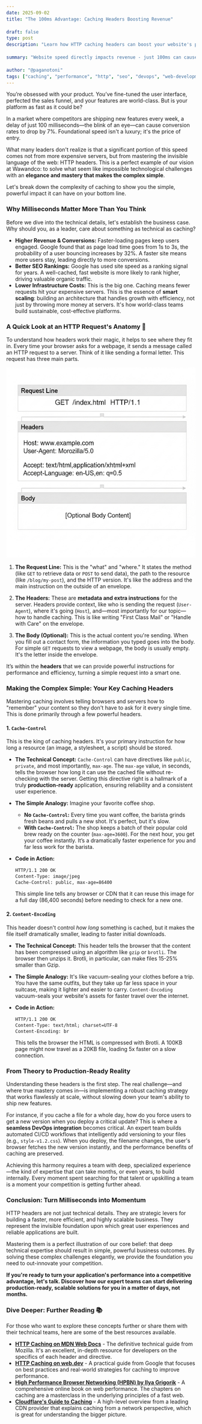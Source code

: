 ```yaml
---
date: 2025-09-02
title: "The 100ms Advantage: Caching Headers Boosting Revenue"

draft: false
type: post
description: "Learn how HTTP caching headers can boost your website's performance and revenue. A 100ms speed improvement can increase conversions by 7% - discover the simple technical strategies that deliver real business results."

summary: "Website speed directly impacts revenue - just 100ms can cause a 7% drop in conversions. This guide explains how HTTP caching headers like Cache-Control and Content-Encoding can dramatically improve performance, reduce infrastructure costs, and boost SEO rankings. Learn to turn complex caching concepts into simple, powerful business advantages."

author: "@paganotoni"
tags: ["caching", "performance", "http", "seo", "devops", "web-development"]
---
```


You’re obsessed with your product. You’ve fine-tuned the user interface, perfected the sales funnel, and your features are world-class. But is your platform as fast as it could be?

In a market where competitors are shipping new features every week, a delay of just 100 milliseconds—the blink of an eye—can cause conversion rates to drop by 7%. Foundational speed isn't a luxury; it's the price of entry.

What many leaders don't realize is that a significant portion of this speed comes not from more expensive servers, but from mastering the invisible language of the web: HTTP headers. This is a perfect example of our vision at Wawandco: to solve what seem like impossible technological challenges with an **elegance and mastery that makes the complex simple**.

Let's break down the complexity of caching to show you the simple, powerful impact it can have on your bottom line.

### Why Milliseconds Matter More Than You Think

Before we dive into the technical details, let's establish the business case. Why should you, as a leader, care about something as technical as caching?

* **Higher Revenue & Conversions:** Faster-loading pages keep users engaged. Google found that as page load time goes from 1s to 3s, the probability of a user bouncing increases by 32%. A faster site means more users stay, leading directly to more conversions.
* **Better SEO Rankings:** Google has used site speed as a ranking signal for years. A well-cached, fast website is more likely to rank higher, driving valuable organic traffic.
* **Lower Infrastructure Costs:** This is the big one. Caching means fewer requests hit your expensive servers. This is the essence of **smart scaling**: building an architecture that handles growth with efficiency, not just by throwing more money at servers. It's how world-class teams build sustainable, cost-effective platforms.

### A Quick Look at an HTTP Request's Anatomy 📨

To understand how headers work their magic, it helps to see where they fit in. Every time your browser asks for a webpage, it sends a message called an HTTP request to a server. Think of it like sending a formal letter. This request has three main parts.

![Request Anatomy](http.png)

1.  **The Request Line:** This is the "what" and "where." It states the method (like `GET` to retrieve data or `POST` to send data), the path to the resource (like `/blog/my-post`), and the HTTP version. It's like the address and the main instruction on the outside of an envelope.

2.  **The Headers:** These are **metadata and extra instructions** for the server. Headers provide context, like who is sending the request (`User-Agent`), where it's going (`Host`), and—most importantly for our topic—how to handle caching. This is like writing "First Class Mail" or "Handle with Care" on the envelope.

3.  **The Body (Optional):** This is the actual content you're sending. When you fill out a contact form, the information you typed goes into the body. For simple `GET` requests to view a webpage, the body is usually empty. It's the letter inside the envelope.

It’s within the **headers** that we can provide powerful instructions for performance and efficiency, turning a simple request into a smart one.

### Making the Complex Simple: Your Key Caching Headers

Mastering caching involves telling browsers and servers how to "remember" your content so they don't have to ask for it every single time. This is done primarily through a few powerful headers.

#### 1. `Cache-Control`

This is the king of caching headers. It's your primary instruction for how long a resource (an image, a stylesheet, a script) should be stored.

* **The Technical Concept:** `Cache-Control` can have directives like `public`, `private`, and most importantly, `max-age`. The `max-age` value, in seconds, tells the browser how long it can use the cached file without re-checking with the server. Getting this directive right is a hallmark of a truly **production-ready** application, ensuring reliability and a consistent user experience.

* **The Simple Analogy:** Imagine your favorite coffee shop.
    * **No `Cache-Control`:** Every time you want coffee, the barista grinds fresh beans and pulls a new shot. It's perfect, but it's slow.
    * **With `Cache-Control`:** The shop keeps a batch of their popular cold brew ready on the counter (`max-age=3600`). For the next hour, you get your coffee instantly. It’s a dramatically faster experience for you and far less work for the barista.

* **Code in Action:**
    ```http
    HTTP/1.1 200 OK
    Content-Type: image/jpeg
    Cache-Control: public, max-age=86400
    ```
    This simple line tells any browser or CDN that it can reuse this image for a full day (86,400 seconds) before needing to check for a new one.

#### 2. `Content-Encoding`

This header doesn't control *how long* something is cached, but it makes the file itself dramatically smaller, leading to faster initial downloads.

* **The Technical Concept:** This header tells the browser that the content has been compressed using an algorithm like `gzip` or `brotli`. The browser then unzips it. Brotli, in particular, can make files 15-25% smaller than Gzip.

* **The Simple Analogy:** It's like vacuum-sealing your clothes before a trip. You have the same outfits, but they take up far less space in your suitcase, making it lighter and easier to carry. `Content-Encoding` vacuum-seals your website's assets for faster travel over the internet.

* **Code in Action:**
    ```http
    HTTP/1.1 200 OK
    Content-Type: text/html; charset=UTF-8
    Content-Encoding: br
    ```
    This tells the browser the HTML is compressed with Brotli. A 100KB page might now travel as a 20KB file, loading 5x faster on a slow connection.

### From Theory to Production-Ready Reality

Understanding these headers is the first step. The real challenge—and where true mastery comes in—is implementing a robust caching strategy that works flawlessly at scale, without slowing down your team's ability to ship new features.

For instance, if you cache a file for a whole day, how do you force users to get a new version when you deploy a critical update? This is where a **seamless DevOps integration** becomes critical. An expert team builds automated CI/CD workflows that intelligently add versioning to your files (e.g., `style-v1.2.css`). When you deploy, the filename changes, the user's browser fetches the new version instantly, and the performance benefits of caching are preserved.

Achieving this harmony requires a team with deep, specialized experience—the kind of expertise that can take months, or even years, to build internally. Every moment spent searching for that talent or upskilling a team is a moment your competition is getting further ahead.

### Conclusion: Turn Milliseconds into Momentum

HTTP headers are not just technical details. They are strategic levers for building a faster, more efficient, and highly scalable business. They represent the invisible foundation upon which great user experiences and reliable applications are built.

Mastering them is a perfect illustration of our core belief: that deep technical expertise should result in simple, powerful business outcomes. By solving these complex challenges elegantly, we provide the foundation you need to out-innovate your competition.

**If you're ready to turn your application's performance into a competitive advantage, let's talk. Discover how our expert teams can start delivering production-ready, scalable solutions for you in a matter of days, not months.**

### Dive Deeper: Further Reading 📚

For those who want to explore these concepts further or share them with their technical teams, here are some of the best resources available.

* **[HTTP Caching on MDN Web Docs](https://developer.mozilla.org/en-US/docs/Web/HTTP/Caching)** - The definitive technical guide from Mozilla. It's an excellent, in-depth resource for developers on the specifics of each header and directive.
* **[HTTP Caching on web.dev](https://web.dev/articles/http-cache)** - A practical guide from Google that focuses on best practices and real-world strategies for caching to improve performance.
* **[High Performance Browser Networking (HPBN) by Ilya Grigorik](https://hpbn.co/)** - A comprehensive online book on web performance. The chapters on caching are a masterclass in the underlying principles of a fast web.
* **[Cloudflare's Guide to Caching](https://www.cloudflare.com/learning/cdn/what-is-caching/)** - A high-level overview from a leading CDN provider that explains caching from a network perspective, which is great for understanding the bigger picture.
